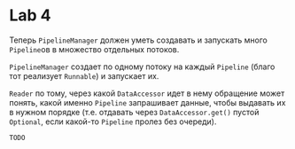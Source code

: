 # Lab 4

Теперь `PipelineManager` должен уметь создавать и запускать много `Pipeline`ов в множество отдельных потоков.

`PipelineManager` создает по одному потоку на каждый `Pipeline` (благо тот реализует `Runnable`) и запускает их.

`Reader` по тому, через какой `DataAccessor` идет в нему обращение может понять, какой именно `Pipeline` запрашивает данные, чтобы выдавать их в нужном порядке (т.е. отдавать через `DataAccessor.get()` пустой `Optional`, если какой-то `Pipeline` пролез без очереди).
  
    TODO
